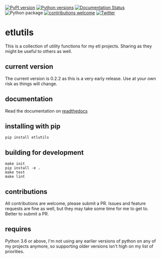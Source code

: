 [![PyPI version](https://badge.fury.io/py/etlutils.svg)](https://pypi.org/project/etlutils/)
[![Python versions](https://img.shields.io/pypi/pyversions/etlutils)](https://pypi.org/project/etlutils/)
[![Documentation Status](https://readthedocs.org/projects/etlutils/badge/?version=latest)](https://etlutils.readthedocs.io/en/latest/?badge=latest)
![Python package](https://github.com/kevingoldsmith/etlutils/workflows/Python%20package/badge.svg)
[![contributions welcome](https://img.shields.io/badge/contributions-welcome-brightgreen.svg?style=flat)](https://github.com/kevingoldsmith/etlutils/issues)
[![Twitter](https://img.shields.io/twitter/follow/kevingoldsmith?style=plastic)](https://img.shields.io/twitter/follow/kevingoldsmith?style=plastic)

# etlutils

This is a collection of utility functions for my etl projects. Sharing as they might be useful to others as well.

## current version

The current version is 0.2.2 as this is a very early release. Use at your own risk as things will change.

## documentation

Read the documentation on [readthedocs](https://etlutils.readthedocs.io/en/latest/)

## installing with pip

    pip install etlutils

## building for development

    make init
    pip install -e .
    make test
    make lint

## contributions

All contributions are welcome, please submit a PR. Issues and feature requests are fine as well, but they may take some time for me to get to. Better to submit a PR.

## requires

Python 3.6 or above, I'm not using any earlier versions of python on any of my projects anymore, so supporting older versions isn't high on my list of priorities.
